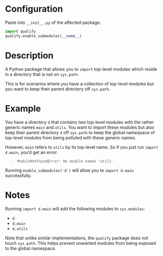 <!-- markdownlint-configure-file { "MD041": { "level": 1 } } -->

# Configuration

Paste into `__init__.py` of the affected package:

```py
import qualify
qualify.enable_submodules(__name__)
```

# Description

A Python package that allows you to `import` top-level modules which
reside in a directory that is not on `sys.path`.

This is for scenarios where you have a collection of top-level
modules but you want to keep their parent directory off `sys.path`.

# Example

You have a directory `d` that contains two top-level modules with
the rather generic names `main` and `utils`.
You want to import these modules but also keep their parent
directory `d` off `sys.path` to keep the global namespace of
top-level modules from being polluted with these generic names.

However, `main` refers to `utils` by its top-level name. So if you
just run `import d.main`, you’d get an error:

> `ModuleNotFoundError: No module named 'utils'`

Running `enable_submodules('d')` will allow you to `import d.main`
successfully.

# Notes

Running `import d.main` will add the following modules to
`sys.modules`:

- `d`
- `d.main`
- `d.utils`

Note that unlike similar implementations, the `qualify` package does
not touch `sys.path`. This helps prevent unwanted modules from being
exposed to the global namespace.
